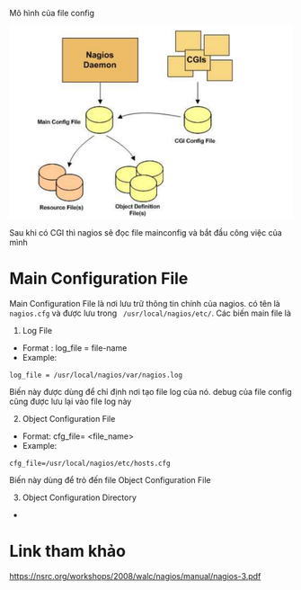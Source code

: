 Mô hình của file config 

![](../images/file-config/screen_6.png)

Sau khi có CGI thì nagios sẽ đọc file mainconfig và bắt đầu công việc của mình 

# Main Configuration File
Main Configuration File là nơi lưu trữ thông tin chính của nagios. có tên là `nagios.cfg` và được lưu trong ` /usr/local/nagios/etc/`. Các biến main file là 

1. Log File 
- Format : log_file = file-name
- Example: 
```
log_file = /usr/local/nagios/var/nagios.log
```
Biến này được dùng để chỉ định nơi tạo file log của nó. debug của file config cũng được lưu lại vào file log này 

2. Object Configuration File
- Format: cfg_file= <file_name>
- Example: 
```
cfg_file=/usr/local/nagios/etc/hosts.cfg
```
Biến này dùng để trỏ đến file Object Configuration File 

3. Object Configuration Directory
- 
# Link tham khảo 
https://nsrc.org/workshops/2008/walc/nagios/manual/nagios-3.pdf